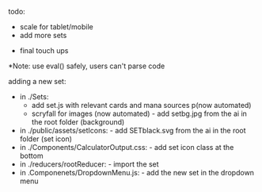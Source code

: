 todo:
<!-- - favicon -->
<!-- - modal
  - about
  - how to
  - too many permutations
  - too many lands -->
- scale for tablet/mobile
- add more sets
<!-- - documentation for how to add new sets -->
- final touch ups



*Note: use eval() safely, users can't parse code

adding a new set:
- in ./Sets:
  - add set.js with relevant cards and mana sources p(now automated)
  - scryfall for images (now automated)
  			- add setbg.jpg from the ai in the root folder (background)
- in ./public/assets/setIcons:
  			- add SETblack.svg from the ai in the root folder (set icon)
- in ./Components/CalculatorOutput.css:
  			- add set icon class at the bottom
- in ./reducers/rootReducer:
  			- import the set
- in .Componenets/DropdownMenu.js:
  			- add the new set in the dropdown menu

			  
